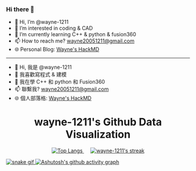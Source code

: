 ### Hi there 👋

<!--
**wayne-1211/wayne-1211** is a ✨ _special_ ✨ repository because its `README.md` (this file) appears on your GitHub profile.

Here are some ideas to get you started:

- 🔭 I’m currently working on ...
- 🌱 I’m currently learning ...
- 👯 I’m looking to collaborate on ...
- 🤔 I’m looking for help with ...
- 💬 Ask me about ...
- 📫 How to reach me: ...
- 😄 Pronouns: ...
- ⚡ Fun fact: ...
-->
- 👋 Hi, I’m @wayne-1211
- 👀 I’m interested in coding & CAD
- 🌱 I’m currently learning C++ & python & fusion360
- 📫 How to reach me? wayne20051211@gmail.com
- 🌐 Personal Blog: [Wayne's HackMD](https://hackmd.io/@wayne1211)

-----------------------------------------------------------------------------------------

- 👋 Hi, 我是 @wayne-1211
- 👀 我喜歡寫程式 & 建模
- 🌱 我在學 C++ 和 python 和 Fusion360
- 📫 聯繫我? wayne20051211@gmail.com
- 🌐 個人部落格: [Wayne's HackMD](https://hackmd.io/@wayne1211)


<h1 align="center">wayne-1211's Github Data Visualization</h1>
<p align="center">
  <a href="https://github.com/DenverCoder1/github-readme-streak-stats">
    <img title="Top Langs" src="https://github-readme-stats.vercel.app/api/top-langs/?username=wayne-1211&langs_count=8&theme=react"/>
  </a>
  </a>&emsp;</a>
  <a href="https://github.com/DenverCoder1/github-readme-streak-stats">
    <img title="🔥 Get streak stats for your profile at git.io/streak-stats" alt="wayne-1211's streak" src="https://github-readme-streak-stats.herokuapp.com/?user=wayne-1211&theme=black-ice&hide_border=true&stroke=0000&background=060A0CD0"/>
</p>

![snake gif](https://github.com/wayne-1211/wayne-1211/blob/output/github-contribution-grid-snake.svg#gh-dark-mode-only)
[![Ashutosh's github activity graph](https://activity-graph.herokuapp.com/graph?username=wayne-1211&theme=github)](https://github.com/ashutosh00710/github-readme-activity-graph)
